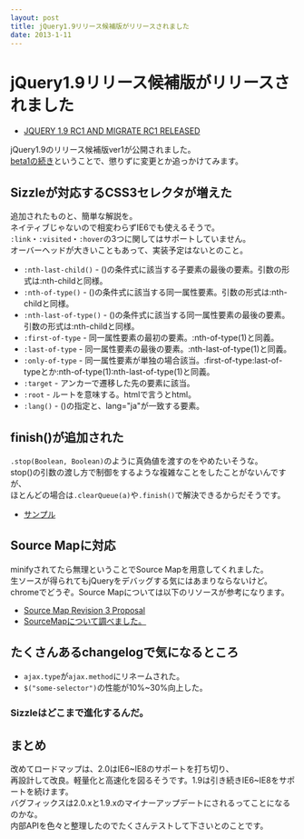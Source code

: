 ```yaml
---
layout: post
title: jQuery1.9リリース候補版がリリースされました
date: 2013-1-11
---
```


# jQuery1.9リリース候補版がリリースされました

- [JQUERY 1.9 RC1 AND MIGRATE RC1 RELEASED](http://blog.jquery.com/2013/01/09/jquery-1-9-rc1-and-migrate-rc1-released/)

jQuery1.9のリリース候補版ver1が公開されました。  
[beta1の続き](/2012/12/19/UpdateOfjQuery/)ということで、懲りずに変更とか追っかけてみます。  

## Sizzleが対応するCSS3セレクタが増えた

追加されたものと、簡単な解説を。  
ネイティブじゃないので相変わらずIE6でも使えるそうで。  
`:link`・`:visited`・`:hover`の3つに関してはサポートしていません。  
オーバーヘッドが大きいこともあって、実装予定はないとのこと。  

- `:nth-last-child()` - ()の条件式に該当する子要素の最後の要素。引数の形式は:nth-childと同様。
- `:nth-of-type()` - ()の条件式に該当する同一属性要素。引数の形式は:nth-childと同様。
- `:nth-last-of-type()` - ()の条件式に該当する同一属性要素の最後の要素。引数の形式は:nth-childと同様。
- `:first-of-type` - 同一属性要素の最初の要素。:nth-of-type(1)と同義。
- `:last-of-type` - 同一属性要素の最後の要素。:nth-last-of-type(1)と同義。
- `:only-of-type` - 同一属性要素が単独の場合該当。:first-of-type:last-of-typeとか:nth-of-type(1):nth-last-of-type(1)と同義。
- `:target` - アンカーで遷移した先の要素に該当。
- `:root` - ルートを意味する。htmlで言うとhtml。
- `:lang()` - ()の指定と、lang="ja"が一致する要素。

## finish()が追加された

`.stop(Boolean, Boolean)`のように真偽値を渡すのをやめたいそうな。  
stop()の引数の渡し方で制御をするような複雑なことをしたことがないんですが、  
ほとんどの場合は`.clearQueue(a)`や`.finish()`で解決できるからだそうです。  

- [サンプル](http://jsfiddle.net/dmethvin/AFGgJ/)

## Source Mapに対応

minifyされてたら無理ということでSource Mapを用意してくれました。  
生ソースが得られてもjQueryをデバッグする気にはあまりならないけど。  
chromeでどうぞ。Source Mapについては以下のリソースが参考になります。  

- [Source Map Revision 3 Proposal](https://docs.google.com/document/d/1U1RGAehQwRypUTovF1KRlpiOFze0b-_2gc6fAH0KY0k/edit?pli=1#heading=h.9ppdoan5f016)
- [SourceMapについて調べました。](http://maruta.be/intfloat_staff/144)

## たくさんあるchangelogで気になるところ

- `ajax.type`が`ajax.method`にリネームされた。
- `$("some-selector")`の性能が10%~30%向上した。

### Sizzleはどこまで進化するんだ。

## まとめ

改めてロードマップは、2.0はIE6~IE8のサポートを打ち切り、  
再設計して改良。軽量化と高速化を図るそうです。1.9は引き続きIE6~IE8をサポートを続けます。  
バグフィックスは2.0.xと1.9.xのマイナーアップデートにされるってことになるのかな。  
内部APIを色々と整理したのでたくさんテストして下さいとのことです。  
